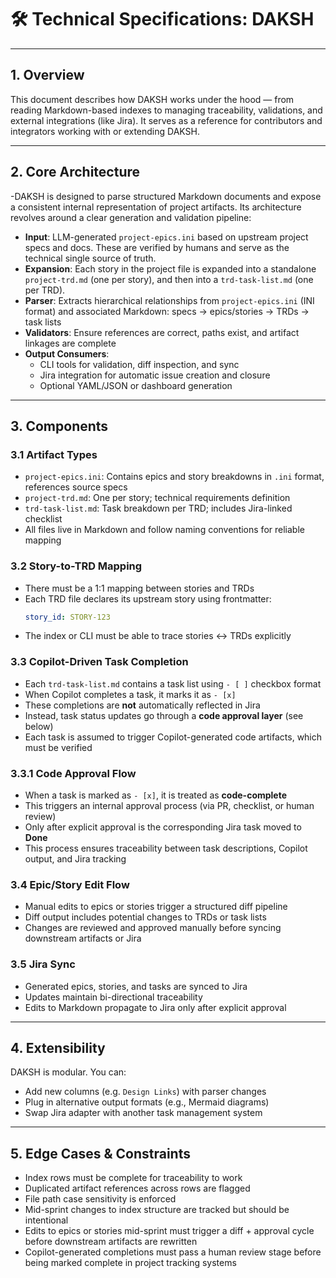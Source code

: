 # 🛠️ Technical Specifications: DAKSH

---

## 1. Overview

This document describes how DAKSH works under the hood — from reading Markdown-based indexes to managing traceability, validations, and external integrations (like Jira). It serves as a reference for contributors and integrators working with or extending DAKSH.

---

## 2. Core Architecture

-DAKSH is designed to parse structured Markdown documents and expose a consistent internal representation of project artifacts. Its architecture revolves around a clear generation and validation pipeline:

- **Input**: LLM-generated `project-epics.ini` based on upstream project specs and docs. These are verified by humans and serve as the technical single source of truth.
- **Expansion**: Each story in the project file is expanded into a standalone `project-trd.md` (one per story), and then into a `trd-task-list.md` (one per TRD).
- **Parser**: Extracts hierarchical relationships from `project-epics.ini` (INI format) and associated Markdown: specs → epics/stories → TRDs → task lists
- **Validators**: Ensure references are correct, paths exist, and artifact linkages are complete
- **Output Consumers**:
  - CLI tools for validation, diff inspection, and sync
  - Jira integration for automatic issue creation and closure
  - Optional YAML/JSON or dashboard generation

---

## 3. Components

### 3.1 Artifact Types

- `project-epics.ini`: Contains epics and story breakdowns in `.ini` format, references source specs
- `project-trd.md`: One per story; technical requirements definition
- `trd-task-list.md`: Task breakdown per TRD; includes Jira-linked checklist
- All files live in Markdown and follow naming conventions for reliable mapping

### 3.2 Story-to-TRD Mapping

- There must be a 1:1 mapping between stories and TRDs
- Each TRD file declares its upstream story using frontmatter:
  ```yaml
  story_id: STORY-123
  ```
- The index or CLI must be able to trace stories ↔ TRDs explicitly

### 3.3 Copilot-Driven Task Completion

- Each `trd-task-list.md` contains a task list using `- [ ]` checkbox format
- When Copilot completes a task, it marks it as `- [x]`
- These completions are **not** automatically reflected in Jira
- Instead, task status updates go through a **code approval layer** (see below)
- Each task is assumed to trigger Copilot-generated code artifacts, which must be verified

### 3.3.1 Code Approval Flow

- When a task is marked as `- [x]`, it is treated as **code-complete**
- This triggers an internal approval process (via PR, checklist, or human review)
- Only after explicit approval is the corresponding Jira task moved to **Done**
- This process ensures traceability between task descriptions, Copilot output, and Jira tracking

### 3.4 Epic/Story Edit Flow

- Manual edits to epics or stories trigger a structured diff pipeline
- Diff output includes potential changes to TRDs or task lists
- Changes are reviewed and approved manually before syncing downstream artifacts or Jira

### 3.5 Jira Sync

- Generated epics, stories, and tasks are synced to Jira
- Updates maintain bi-directional traceability
- Edits to Markdown propagate to Jira only after explicit approval

---

## 4. Extensibility

DAKSH is modular. You can:
- Add new columns (e.g. `Design Links`) with parser changes
- Plug in alternative output formats (e.g., Mermaid diagrams)
- Swap Jira adapter with another task management system

---

## 5. Edge Cases & Constraints

- Index rows must be complete for traceability to work
- Duplicated artifact references across rows are flagged
- File path case sensitivity is enforced
- Mid-sprint changes to index structure are tracked but should be intentional
- Edits to epics or stories mid-sprint must trigger a diff + approval cycle before downstream artifacts are rewritten
- Copilot-generated completions must pass a human review stage before being marked complete in project tracking systems